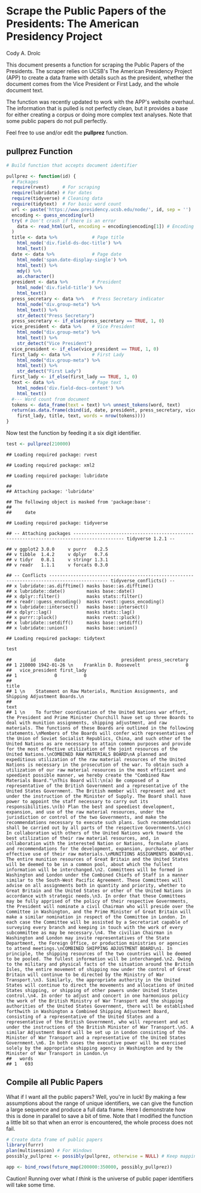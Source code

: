 Scrape the Public Papers of the Presidents: The American Presidency Project
================
Cody A. Drolc

This document presents a function for scraping the Public Papers of the Presidents. The scraper relies on UCSB's The American Presidency Project (APP) to create a data frame with details such as the president, whether the document comes from the Vice President or First Lady, and the whole document text.

The function was recently updated to work with the APP's website overhaul. The information that is pulled is not perfectly clean, but it provides a base for either creating a corpus or doing more complex text analyses. Note that some public papers do not pull perfectly.

Feel free to use and/or edit the **pullprez** function.

pullprez Function
-----------------

``` r
# Build function that accepts document identifier

pullprez <- function(id) {
  # Packages
  require(rvest)     # For scraping
  require(lubridate) # For dates
  require(tidyverse) # Cleaning data
  require(tidytext)  # For basic word count
  url <- paste('https://www.presidency.ucsb.edu/node/', id, sep = '')
  encoding <- guess_encoding(url)
  try( # Don't crash if there is an error
    data <- read_html(url, encoding = encoding$encoding[1]) # Encoding with highest probability
  )
  title <- data %>%             # Page title
    html_node('div.field-ds-doc-title') %>%
    html_text()
  date <- data %>%              # Page date
    html_node('span.date-display-single') %>%
    html_text() %>%
    mdy() %>%
    as.character()
  president <- data %>%         # President
    html_node('div.field-title') %>%
    html_text() 
  press_secretary <- data %>%   # Press Secretary indicator
    html_node("div.group-meta") %>%
    html_text() %>%
    str_detect("Press Secretary")
  press_secretary <- if_else(press_secretary == TRUE, 1, 0)
  vice_president <- data %>%    # Vice President
    html_node("div.group-meta") %>%
    html_text() %>%
    str_detect("Vice President")
  vice_president <- if_else(vice_president == TRUE, 1, 0)
  first_lady <- data %>%        # First Lady
    html_node("div.group-meta") %>%
    html_text() %>%
    str_detect("First Lady")
  first_lady <- if_else(first_lady == TRUE, 1, 0)
  text <- data %>%              # Page text
    html_nodes('div.field-docs-content') %>%
    html_text() 
  #--- Word count from document
  tokens <- data_frame(text = text) %>% unnest_tokens(word, text)
  return(as.data.frame(cbind(id, date, president, press_secretary, vice_president, 
    first_lady, title, text, words = nrow(tokens))))
}
```

Now test the function by feeding it a six digit identifier.

``` r
test <- pullprez(210000)
```

    ## Loading required package: rvest

    ## Loading required package: xml2

    ## Loading required package: lubridate

    ## 
    ## Attaching package: 'lubridate'

    ## The following object is masked from 'package:base':
    ## 
    ##     date

    ## Loading required package: tidyverse

    ## -- Attaching packages ----------------------------------------------------------------------------------------- tidyverse 1.2.1 --

    ## v ggplot2 3.0.0     v purrr   0.2.5
    ## v tibble  1.4.2     v dplyr   0.7.6
    ## v tidyr   0.8.1     v stringr 1.3.1
    ## v readr   1.1.1     v forcats 0.3.0

    ## -- Conflicts -------------------------------------------------------------------------------------------- tidyverse_conflicts() --
    ## x lubridate::as.difftime() masks base::as.difftime()
    ## x lubridate::date()        masks base::date()
    ## x dplyr::filter()          masks stats::filter()
    ## x readr::guess_encoding()  masks rvest::guess_encoding()
    ## x lubridate::intersect()   masks base::intersect()
    ## x dplyr::lag()             masks stats::lag()
    ## x purrr::pluck()           masks rvest::pluck()
    ## x lubridate::setdiff()     masks base::setdiff()
    ## x lubridate::union()       masks base::union()

    ## Loading required package: tidytext

``` r
test
```

    ##       id       date                     president press_secretary
    ## 1 210000 1942-01-26 \n    Franklin D. Roosevelt                 0
    ##   vice_president first_lady
    ## 1              0          0
    ##                                                                                         title
    ## 1 \n    Statement on Raw Materials, Munition Assignments, and Shipping Adjustment Boards.\n  
    ##                                                                                                                                                                                                                                                                                                                                                                                                                                                                                                                                                                                                                                                                                                                                                                                                                                                                                                                                                                                                                                                                                                                                                                                                                                                                                                                                                                                                                                                                                                                                                                                                                                                                                                                                                                                                                                                                                                                                                                                                                                                                                                                                                                                                                                                                                                                                                                                                                                                                                                                                                                                                                                                                                                                                                                                                                                                                                                                                                                                                                                                                                                                                                                                                                                                                                                                                                                                                                                                                                                                                                                                                                                                                                                                                                                                                                                                                                                                                                                                                                                                                                                                                                                                                                                                                                                                                                                                                                                                                                                                                                               text
    ## 1 \n    To further coordination of the United Nations war effort, the President and Prime Minister Churchill have set up three Boards to deal with munition assignments, shipping adjustment, and raw materials. The functions of these Boards are outlined in the following statements.\nMembers of the Boards will confer with representatives of the Union of Soviet Socialist Republics, China, and such other of the United Nations as are necessary to attain common purposes and provide for the most effective utilization of the joint resources of the United Nations.\nCOMBINED RAW MATERIALS BOARD\nA planned and expeditious utilization of the raw material resources of the United Nations is necessary in the prosecution of the war. To obtain such a utilization of our raw material resources in the most efficient and speediest possible manner, we hereby create the "Combined Raw Materials Board."\nThis Board will:\n(a) Be composed of a representative of the British Government and a representative of the United States Government. The British member will represent and act under the instruction of the Minister of Supply. The Board shall have power to appoint the staff necessary to carry out its responsibilities.\n(b) Plan the best and speediest development, expansion, and use of the raw material resources, under the jurisdiction or control of the two Governments, and make the recommendations necessary to execute such plans. Such recommendations shall be carried out by all parts of the respective Governments.\n(c) In collaboration with others of the United Nations work toward the best utilization of their raw material resources, and, in collaboration with the interested Nation or Nations, formulate plans and recommendations for the development, expansion, purchase, or other effective use of their raw materials.\nMUNITIONS ASSIGNMENTS BOARD\n1. The entire munition resources of Great Britain and the United States will be deemed to be in a common pool, about which the fullest information will be interchanged.\n2. Committees will be formed in Washington and London under the Combined Chiefs of Staff in a manner similar to the South-West Pacific Agreement. These Committees will advise on all assignments both in quantity and priority, whether to Great Britain and the United States or other of the United Nations in accordance with strategic needs.\n3. In order that these Committees may be fully apprised of the policy of their respective Governments, the President will nominate a civil Chairman who will preside over the Committee in Washington, and the Prime Minister of Great Britain will make a similar nomination in respect of the Committee in London. In each case the Committee will be assisted by a Secretariat capable of surveying every branch and keeping in touch with the work of every subcommittee as may be necessary.\n4. The civilian Chairman in Washington and London may invite representatives of the State Department, the Foreign Office, or production ministries or agencies to attend meetings.\nCOMBINED SHIPPING ADJUSTMENT BOARD\n1. In principle, the shipping resources of the two countries will be deemed to be pooled. The fullest information will be interchanged.\n2. Owing to the military and physical facts of the situation around the British Isles, the entire movement of shipping now under the control of Great Britain will continue to be directed by the Ministry of War Transport.\n3. Similarly, the appropriate authority in the United States will continue to direct the movements and allocations of United States shipping, or shipping of other powers under United States control.\n4. In order to adjust and concert in one harmonious policy the work of the British Ministry of War Transport and the shipping authorities of the United States Government, there will be established forthwith in Washington a Combined Shipping Adjustment Board, consisting of a representative of the United States and a representative of the British Government, who will represent and act under the instructions of the British Minister of War Transport.\n5. A similar Adjustment Board will be set up in London consisting of the Minister of War Transport and a representative of the United States Government.\n6. In both cases the executive power will be exercised solely by the appropriate shipping agency in Washington and by the Minister of War Transport in London.\n  
    ##   words
    ## 1   693

Compile all Public Papers
-------------------------

What if I want all the public papers? Well, you're in luck! By making a few assumptions about the range of unique identifiers, we can give the function a large sequence and produce a full data frame. Here I demonstrate how this is done in parallel to save a bit of time. Note that I modified the function a little bit so that when an error is encountered, the whole process does not fail.

``` r
# Create data frame of public papers
library(furrr)
plan(multisession) # For Windows
possibly_pullprez <- possibly(pullprez, otherwise = NULL) # Keep mapping if error

app <- bind_rows(future_map(200000:350000, possibly_pullprez))
```

Caution! Running over what *I think* is the universe of public paper identifiers will take some time.
